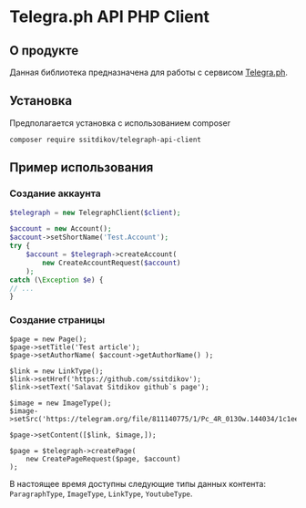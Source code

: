# Telegra.ph API PHP Client 
## О продукте
Данная библиотека предназначена для работы с сервисом [Telegra.ph](https://telegra.ph).

## Установка
Предполагается установка с использованием composer
```
composer require ssitdikov/telegraph-api-client
```

## Пример использования
### Создание аккаунта
```php
$telegraph = new TelegraphClient($client);

$account = new Account();
$account->setShortName('Test.Account');
try {
    $account = $telegraph->createAccount(
        new CreateAccountRequest($account)
    );
catch (\Exception $e) {
// ...
}

```

### Создание страницы
```
$page = new Page();
$page->setTitle('Test article');
$page->setAuthorName( $account->getAuthorName() );

$link = new LinkType();
$link->setHref('https://github.com/ssitdikov');
$link->setText('Salavat Sitdikov github`s page');

$image = new ImageType();
$image->setSrc('https://telegram.org/file/811140775/1/Pc_4R_013Ow.144034/1c1eeaa592370d0b93');

$page->setContent([$link, $image,]);

$page = $telegraph->createPage(
    new CreatePageRequest($page, $account)
);
```

В настоящее время доступны следующие типы данных контента:
`ParagraphType`, `ImageType`, `LinkType`, `YoutubeType`.
